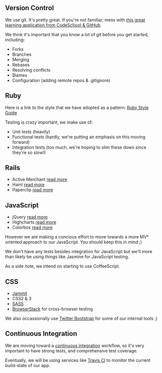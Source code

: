 Version Control
------
We use git. It's pretty great. If you're not familiar, mess with [this great learning application from CodeSchool & GitHub](http://try.github.com). 

We think it's important that you know a lot of git before you get started, including:

* Forks
* Branches
* Merging
* Rebases
* Resolving conflicts
* Blames
* Configuration (adding remote repos & .gitignore)


Ruby
------

Here is a link to the style that we have adopted as a pattern:
[Ruby Style Guide](https://github.com/styleguide/ruby)

Testing is crazy important, we make use of:

* Unit tests (heavily)
* Functional tests (hardly, we're putting an emphasis on this moving forward)
* Integration tests (too much, we're hoping to slim these down since they're so slow!) 

Rails
--

* Active Merchant [read more](http://activemerchant.org/)
* Haml [read more](http://haml.info/)
* Paperclip [read more](https://github.com/thoughtbot/paperclip)

JavaScript
--

* jQuery [read more](http://jquery.com/)
* Highcharts [read more](http://www.highcharts.com/)
* Colorbox [read more](http://www.jacklmoore.com/colorbox)

However we are making a concious effort to move towards a more MV* oriented approach to our JavaScript. You should keep this in mind ;)

We don't have any tests besides integration for JavaScript but we'll more than likely be using things like Jasmine for JavaScript testing.

As a side note, we intend on starting to use CoffeeScript.

CSS
--

* [Jammit](http://documentcloud.github.io/jammit/)
* CSS2 & 3
* [SASS](http://sass-lang.com/)
* [BrowserStack](http://www.browserstack.com/) for cross-browser testing

We also occassionally use [Twitter Bootstrap](http://twitter.github.io/bootstrap/) for some of our internal tools ;)

Continuous Integration
--

We are moving toward a [continuous integration](http://en.wikipedia.org/wiki/Continuous_integration) workflow, so it's very important to have strong tests, and comprehensive test coverage. 

Eventually, we will be using services like [Travis CI](https://travis-ci.org/) to monitor the current build-state of our app.
